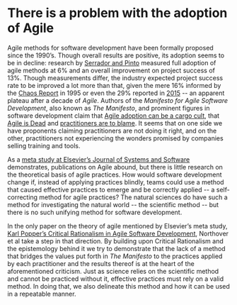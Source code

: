 # There is a problem with the adoption of Agile

Agile methods for software development have been formally proposed since the 1990’s. Though overall results are positive, its adoption seems to be in decline: research by [Serrador and Pinto](https://people.eecs.ku.edu/~hossein/811/Papers/Agility/does-agile-work.pdf) measured full adoption of agile methods at 6% and an overall improvement on project success of 13%. Though measurements differ, the industry expected project success rate to be improved a lot more than that, given the mere 16% informed by the [Chaos Report](https://www.projectsmart.co.uk/white-papers/chaos-report.pdf) in 1995 or even the 29% reported in [2015](https://www.infoq.com/articles/standish-chaos-2015) -- an apparent plateau after a decade of _Agile_. Authors of the _Manifesto for Agile Software Development_, also known as _The Manifesto_, and prominent figures in software development claim that [Agile adoption can be a cargo cult](https://skepticalagile.com/cargo-cult-agile-23340e0647ae), that [Agile is Dead](https://pragdave.me/blog/2014/03/04/time-to-kill-agile.html) and [practitioners are to blame](https://youtu.be/2JNXx8VdbAE). It seems that on one side we have proponents claiming practitioners are not doing it right, and on the other, practitioners not experiencing the wonders promised by companies selling training and tools.

As a [meta study at Elsevier’s Journal of Systems and Software](https://ac.els-cdn.com/S0164121212000532/1-s2.0-S0164121212000532-main.pdf?_tid=78f1361e-bcd4-4b9e-90c1-7b3d69c22cb9&acdnat=1535195969_38b35821b375469c47c6eef55baf071b) demonstrates, publications on Agile abound, but there is little research on the theoretical basis of agile practices. How would software development change if, instead of applying practices blindly, teams could use a method that caused effective practices to emerge and be correctly applied -- a self-correcting method for agile practices? The natural sciences do have such a method for investigating the natural world -- the scientific method -- but there is no such unifying method for software development.

In the only paper on the theory of agile mentioned by Elsevier’s meta study, [Karl Popper’s Critical Rationalism in Agile Software Development](https://link.springer.com/chapter/10.1007/11787181_26), Northover et al take a step in that direction. By building upon Critical Rationalism and the epistemology behind it we try to demonstrate that the lack of a method that bridges the values put forth in _The Manifesto_ to the practices applied by each practitioner and the results thereof is at the heart of the aforementioned criticism. Just as science relies on the scientific method and cannot be practiced without it, effective practices must rely on a valid method. In doing that, we also delineate this method and how it can be used in a repeatable manner.